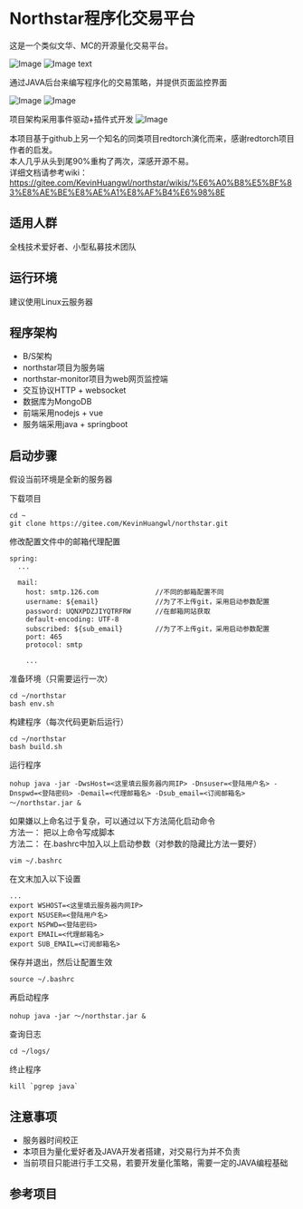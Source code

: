 # Northstar程序化交易平台
这是一个类似文华、MC的开源量化交易平台。

![Image](https://images.gitee.com/uploads/images/2021/0606/215002_e2a95b42_1676852.png)
![Image text](https://images.gitee.com/uploads/images/2021/0609/223845_f3942e1e_1676852.png)

通过JAVA后台来编写程序化的交易策略，并提供页面监控界面

![Image](https://images.gitee.com/uploads/images/2021/0606/220710_eeab5dd9_1676852.png)
![Image](https://images.gitee.com/uploads/images/2021/0606/220728_32ef6b37_1676852.png)


项目架构采用事件驱动+插件式开发
![Image](https://images.gitee.com/uploads/images/2021/0611/094207_e5a77d26_1676852.png)


本项目基于github上另一个知名的同类项目redtorch演化而来，感谢redtorch项目作者的启发。  
本人几乎从头到尾90%重构了两次，深感开源不易。  
详细文档请参考wiki： https://gitee.com/KevinHuangwl/northstar/wikis/%E6%A0%B8%E5%BF%83%E8%AE%BE%E8%AE%A1%E8%AF%B4%E6%98%8E  

## 适用人群
全栈技术爱好者、小型私募技术团队

## 运行环境
建议使用Linux云服务器

## 程序架构
- B/S架构
- northstar项目为服务端
- northstar-monitor项目为web网页监控端
- 交互协议HTTP + websocket
- 数据库为MongoDB
- 前端采用nodejs + vue
- 服务端采用java + springboot

## 启动步骤
假设当前环境是全新的服务器  

下载项目
```
cd ~
git clone https://gitee.com/KevinHuangwl/northstar.git
```

修改配置文件中的邮箱代理配置
```
spring:
  ...

  mail:
    host: smtp.126.com              //不同的邮箱配置不同
    username: ${email}              //为了不上传git，采用启动参数配置
    password: UQNXPDZJIYQTRFRW      //在邮箱网站获取
    default-encoding: UTF-8
    subscribed: ${sub_email}        //为了不上传git，采用启动参数配置
    port: 465
    protocol: smtp
    
    ...
```

准备环境（只需要运行一次）
```
cd ~/northstar
bash env.sh
```

构建程序（每次代码更新后运行）
```
cd ~/northstar
bash build.sh
```

运行程序
```
nohup java -jar -DwsHost=<这里填云服务器内网IP> -Dnsuser=<登陆用户名> -Dnspwd=<登陆密码> -Demail=<代理邮箱名> -Dsub_email=<订阅邮箱名> ～/northstar.jar &
```

如果嫌以上命名过于复杂，可以通过以下方法简化启动命令  
方法一： 把以上命令写成脚本  
方法二： 在.bashrc中加入以上启动参数（对参数的隐藏比方法一要好）  
```
vim ~/.bashrc
```
在文末加入以下设置
```
...
export WSHOST=<这里填云服务器内网IP>
export NSUSER=<登陆用户名>
export NSPWD=<登陆密码>
export EMAIL=<代理邮箱名> 
export SUB_EMAIL=<订阅邮箱名>
```
保存并退出，然后让配置生效
```
source ~/.bashrc
```
再启动程序
```
nohup java -jar ～/northstar.jar &
```


查询日志
```
cd ~/logs/
```

终止程序
```
kill `pgrep java`
```


## 注意事项
- 服务器时间校正
- 本项目为量化爱好者及JAVA开发者搭建，对交易行为并不负责
- 当前项目只能进行手工交易，若要开发量化策略，需要一定的JAVA编程基础

## 参考项目